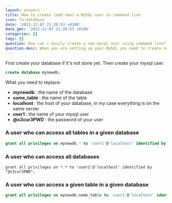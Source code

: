 ```yaml
---
layout: answers
title: How to create (add new) a MySQL user in command line
icon: fa-database
date: '2012-12-07 21:28:53 +0100'
date_gmt: '2012-12-07 21:28:53 +0100'
categories: []
tags: []
question: How can i easily create a new mysql user using command line?
question-desc: When you are setting up your MySQL you need to create new users. Using the command line you can do it easily.
---
```


First create your database if it's not done yet. Then create your mysql user.

```sql
create database mynewdb;
```

What you need to replace:

* **mynewdb** : the name of the database
* **some_table** : the name of the table
* **localhost** : the host of your database, in my case everything is on the same server
* **user1** : the name of your mysql user
* **@s3cur3PWD** : the password of your user

### A user who can access all tables in a given database

```sql
grant all privileges on mynewdb.* to 'user1'@'localhost' identified by "@s3cur3PWD";
```

### A user who can access all databases

```mysql
grant all privileges on *.* to 'user1'@'localhost' identified by "@s3cur3PWD";
```

### A user who can access a given table in a given database

```sql
grant all privileges on mynewdb.some_table to 'user1'@'localhost' identified by "@s3cur3PWD";
```

